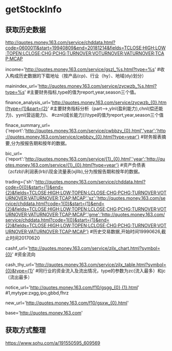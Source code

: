 # getStockInfo

## 获取历史数据
http://quotes.money.163.com/service/chddata.html?code=0600011&start=19940809&end=20181214&fields=TCLOSE;HIGH;LOW;TOPEN;LCLOSE;CHG;PCHG;TURNOVER;VOTURNOVER;VATURNOVER;TCAP;MCAP

income='http://quotes.money.163.com/service/gszl_%s.html?type=%s'
#收入构成历史数据的下载地址（按产品(cp)、行业（hy）、地域(dy)划分）

mainindex_url='http://quotes.money.163.com/service/zycwzb_%s.html?type=%s'
#主要财务指标,type的值为report,year,season三个值。

finance_analysis_url='http://quotes.money.163.com/service/zycwzb_{0}.html?type={1}&part={2}'
#主要财务指标分析（part-->,ylnl(盈利能力),chnl(偿还能力)、yynl(营运能力)、
#cznl(成长能力))\type的值为report,year,season三个值


finace_summary_url={'report':'http://quotes.money.163.com/service/cwbbzy_{0}.html','year':'http://quotes.money.163.com/service/cwbbzy_{0}.html?type=year'}
#财务报表摘要,分为按报告期和按年的数据。

bic_url={'report':'http://quotes.money.163.com/service/{1}_{0}.html','year':'http://quotes.money.163.com/service/{1}_{0}.html?type=year'}
#资产负债表（zcfzb)\利润表(lrb)\现金流量表(xjllb),分为按报告期和按年的数据。

trading={'sh':'http://quotes.money.163.com/service/chddata.html?code=0{0}&start={1}&end={2}&fields=TCLOSE;HIGH;LOW;TOPEN;LCLOSE;CHG;PCHG;TURNOVER;VOTURNOVER;VATURNOVER;TCAP;MCAP','sz':'http://quotes.money.163.com/service/chddata.html?code=1{0}&start={1}&end={2}&fields=TCLOSE;HIGH;LOW;TOPEN;LCLOSE;CHG;PCHG;TURNOVER;VOTURNOVER;VATURNOVER;TCAP;MCAP','gme':'http://quotes.money.163.com/service/chddata.html?code=1{0}&start={1}&end={2}&fields=TCLOSE;HIGH;LOW;TOPEN;LCLOSE;CHG;PCHG;TURNOVER;VOTURNOVER;VATURNOVER;TCAP;MCAP'}
#历史交易数据,开始时间19990626,截止时间20170620

cashf_url='http://quotes.money.163.com/service/zjlx_chart.html?symbol={0}'
#资金流向

cash_thy_url='http://quotes.money.163.com/service/zjlx_table.html?symbol={0}&type={1}'
#同行业的资金流入及流出情况，type的参数为zc(流入最多）和jc（流出最多）

notice_url='http://quotes.money.163.com/f10/gsgg_{0},{1}.html'
#1,mytype:zxgg,ipo,gbbd,fhrz

new_url='http://quotes.money.163.com/f10/gsxw_{0}.html'

base='http://quotes.money.163.com'



## 获取方式整理
https://www.sohu.com/a/191550595_609569
